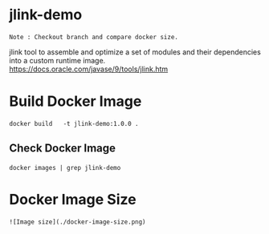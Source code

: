 # jlink-demo 
    Note : Checkout branch and compare docker size.

jlink tool to assemble and optimize a set of modules and their dependencies into a custom runtime image. https://docs.oracle.com/javase/9/tools/jlink.htm

# Build Docker Image
    docker build   -t jlink-demo:1.0.0 .

## Check Docker Image
    docker images | grep jlink-demo

# Docker Image Size
    ![Image size](./docker-image-size.png)

